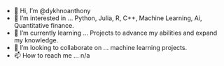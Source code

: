 - 👋 Hi, I’m @dykhnoanthony
- 👀 I’m interested in ... Python, Julia, R, C++, Machine Learning, Ai, Quantitative finance.
- 🌱 I’m currently learning ... Projects to advance my abilities and expand my knowledge.
- 💞️ I’m looking to collaborate on ... machine learning projects.
- 📫 How to reach me ... n/a

<!---
dykhnoanthony/dykhnoanthony is a ✨ special ✨ repository because its `README.md` (this file) appears on your GitHub profile.
You can click the Preview link to take a look at your changes.
--->
